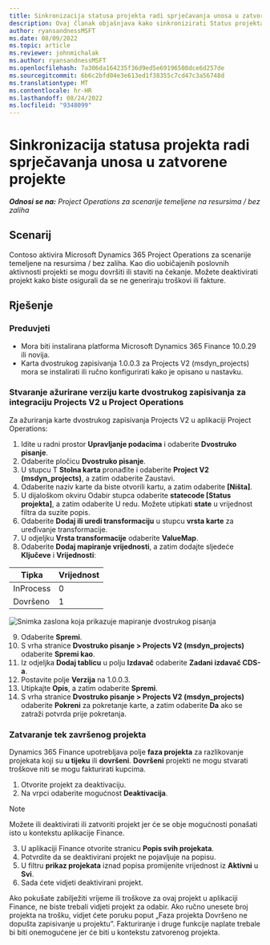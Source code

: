 ```yaml
---
title: Sinkronizacija statusa projekta radi sprječavanja unosa u zatvorene projekte
description: Ovaj članak objašnjava kako sinkronizirati Status projekta kako biste spriječili unose za neaktivne ili zatvorene projekte.
author: ryansandnessMSFT
ms.date: 08/09/2022
ms.topic: article
ms.reviewer: johnmichalak
ms.author: ryansandnessMSFT
ms.openlocfilehash: 7a306da164235f36d9ed5e69196508dce6d257de
ms.sourcegitcommit: 6b6c2bfd04e3e613ed1f38355c7cd47c3a56748d
ms.translationtype: MT
ms.contentlocale: hr-HR
ms.lasthandoff: 08/24/2022
ms.locfileid: "9348099"
---
```

# <a name="sync-project-status-to-prevent-entry-against-closed-projects"></a>Sinkronizacija statusa projekta radi sprječavanja unosa u zatvorene projekte

_**Odnosi se na:** Project Operations za scenarije temeljene na resursima / bez zaliha_

## <a name="scenario"></a>Scenarij

Contoso aktivira Microsoft Dynamics 365 Project Operations za scenarije temeljene na resursima / bez zaliha. Kao dio uobičajenih poslovnih aktivnosti projekti se mogu dovršiti ili staviti na čekanje. Možete deaktivirati projekt kako biste osigurali da se ne generiraju troškovi ili fakture.

## <a name="solution"></a>Rješenje

### <a name="prerequisites"></a>Preduvjeti

-   Mora biti instalirana platforma Microsoft Dynamics 365 Finance 10.0.29 ili novija.
-   Karta dvostrukog zapisivanja 1.0.0.3 za Projects V2 (msdyn\_projects) mora se instalirati ili ručno konfigurirati kako je opisano u nastavku.

### <a name="create-an-updated-version-of-the-project-operations-integration-projects-v2-dual-write-map"></a>Stvaranje ažurirane verziju karte dvostrukog zapisivanja za integraciju Projects V2 u Project Operations

Za ažuriranja karte dvostrukog zapisivanja Projects V2 u aplikaciji Project Operations:

1. Idite u radni prostor **Upravljanje podacima** i odaberite **Dvostruko pisanje**.
2. Odaberite pločicu **Dvostruko pisanje**.
3. U stupcu T **Stolna karta** pronađite i odaberite **Project V2 (msdyn\_projects)**, a zatim odaberite Zaustavi.
4. Odaberite naziv karte da biste otvorili kartu, a zatim odaberite **[Ništa]**.
5. U dijaloškom okviru Odabir stupca odaberite **statecode \[Status projekta\]**, a zatim odaberite U redu. Možete utipkati **state** u vrijednost filtra da suzite popis.
6.  Odaberite **Dodaj ili uredi transformaciju** u stupcu **vrsta karte** za uređivanje transformacije.
7.  U odjeljku **Vrsta transformacije** odaberite **ValueMap**.
8.  Odaberite **Dodaj mapiranje vrijednosti**, a zatim dodajte sljedeće **Ključeve** i **Vrijednosti**:

   Tipka       | Vrijednost 
   ----------|-------
   InProcess | 0     
   Dovršeno | 1     

![Snimka zaslona koja prikazuje mapiranje dvostrukog pisanja](media/projectstage-dw-mapping.png)

9. Odaberite **Spremi**.
10. S vrha stranice **Dvostruko pisanje > Projects V2 (msdyn_projects)** odaberite **Spremi kao**.
11. Iz odjeljka **Dodaj tablicu** u polju **Izdavač** odaberite **Zadani izdavač CDS-a**.
12. Postavite polje **Verzija** na 1.0.0.3.
13. Utipkajte **Opis**, a zatim odaberite **Spremi**.
14. S vrha stranice **Dvostruko pisanje > Projects V2 (msdyn_projects)** odaberite **Pokreni** za pokretanje karte, a zatim odaberite **Da** ako se zatraži potvrda prije pokretanja. 

### <a name="close-a-newly-completed-project"></a>Zatvaranje tek završenog projekta

Dynamics 365 Finance upotrebljava polje **faza projekta** za razlikovanje projekata koji su **u tijeku** ili **dovršeni**. **Dovršeni** projekti ne mogu stvarati troškove niti se mogu fakturirati kupcima.

1. Otvorite projekt za deaktivaciju.
2. Na vrpci odaberite mogućnost **Deaktivacija**.

> [!NOTE]
> Možete ili deaktivirati ili zatvoriti projekt jer će se obje mogućnosti ponašati isto u kontekstu aplikacije Finance.

3. U aplikaciji Finance otvorite stranicu **Popis svih projekata**.
4. Potvrdite da se deaktivirani projekt ne pojavljuje na popisu.
5. U filtru **prikaz projekata** iznad popisa promijenite vrijednost iz **Aktivni** u **Svi**.
6. Sada ćete vidjeti deaktivirani projekt.

Ako pokušate zabilježiti vrijeme ili troškove za ovaj projekt u aplikaciji Finance, ne biste trebali vidjeti projekt za odabir. Ako ručno unesete broj projekta na trošku, vidjet ćete poruku poput „Faza projekta Dovršeno ne dopušta zapisivanje u projektu”. Fakturiranje i druge funkcije naplate trebale bi biti onemogućene jer će biti u kontekstu zatvorenog projekta.

